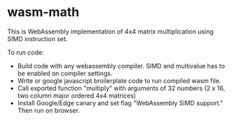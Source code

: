 # wasm-math

This is WebAssembly implementation of 4x4 matrix multiplication using SIMD instruction set.

To run code:
 - Build code with any webassembly compiler. SIMD and multivalue has to be enabled on compiler settings.
 - Write or google javascript broilerplate code to run compiled wasm file.
 - Call exported function "multiply" with arguments of 32 numbers (2 x 16, two column major ordered 4x4 matrices)
 - Install Google/Edge canary and set flag "WebAssembly SIMD support." Then run on browser.
